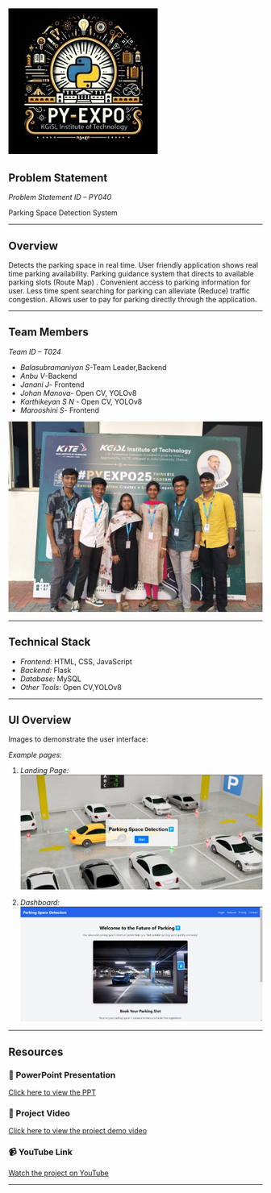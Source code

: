![PyExpo Logo](media/pyexpo-logo.png)
---

## Problem Statement

*Problem Statement ID – PY040*

Parking Space Detection System


---

## Overview

Detects the parking space in real time. User friendly application shows real time parking availability. Parking guidance system that directs to available parking slots (Route Map) . Convenient access to parking information for user. Less time spent searching for parking can alleviate (Reduce) traffic congestion. Allows user to pay for parking directly through the application.


---

## Team Members

*Team ID – T024*


- *Balasubramaniyan S*-Team Leader,Backend
- *Anbu V*-Backend
- *Janani J*- Frontend
- *Johan Manova*- Open CV, YOLOv8
- *Karthikeyan S N* - Open CV, YOLOv8
- *Marooshini S*- Frontend

![Team Photo](media/IMG20250219164412.jpg)

---

## Technical Stack


- *Frontend:* HTML, CSS, JavaScript
- *Backend:* Flask
- *Database:* MySQL
- *Other Tools:* Open CV,YOLOv8

---

## UI Overview

Images to demonstrate the user interface:

*Example pages:*

1. *Landing Page:*
   ![Landing Page Mockup](media/LoadingPage.png)

2. *Dashboard:*
   ![Dashboard Mockup](media/DashBoard.png)


---

## Resources

### 📄 PowerPoint Presentation
[Click here to view the PPT](https://drive.google.com/file/d/17VDWMsuR9bGwOe1hPa3hVmDZiCe2Sl58/view?usp=drive_link)

### 🎥 Project Video
[Click here to view the project demo video](https://drive.google.com/file/d/1Rl67tAw6mG42jA-gRul5wd-wS359y3hc/view?usp=drive_link)

### 📹 YouTube Link
[Watch the project on YouTube](https://youtube.com/shorts/awCR8rzRaRU?si=0mIGHm2oBkV4e8TU)

---